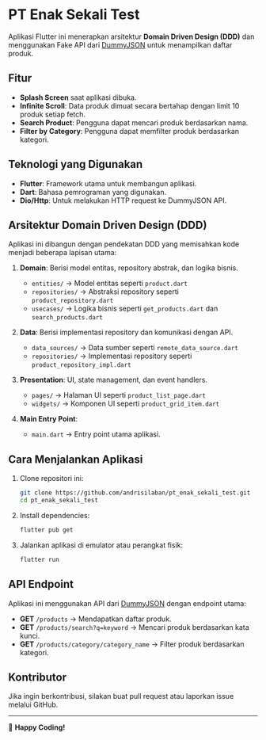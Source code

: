 # PT Enak Sekali Test

Aplikasi Flutter ini menerapkan arsitektur **Domain Driven Design (DDD)** dan menggunakan Fake API dari [DummyJSON](https://dummyjson.com/products) untuk menampilkan daftar produk.

## Fitur

- **Splash Screen** saat aplikasi dibuka.
- **Infinite Scroll**: Data produk dimuat secara bertahap dengan limit 10 produk setiap fetch.
- **Search Product**: Pengguna dapat mencari produk berdasarkan nama.
- **Filter by Category**: Pengguna dapat memfilter produk berdasarkan kategori.

## Teknologi yang Digunakan

- **Flutter**: Framework utama untuk membangun aplikasi.
- **Dart**: Bahasa pemrograman yang digunakan.
- **Dio/Http**: Untuk melakukan HTTP request ke DummyJSON API.

## Arsitektur Domain Driven Design (DDD)

Aplikasi ini dibangun dengan pendekatan DDD yang memisahkan kode menjadi beberapa lapisan utama:

1. **Domain**: Berisi model entitas, repository abstrak, dan logika bisnis.
   - `entities/` → Model entitas seperti `product.dart`
   - `repositories/` → Abstraksi repository seperti `product_repository.dart`
   - `usecases/` → Logika bisnis seperti `get_products.dart` dan `search_products.dart`

2. **Data**: Berisi implementasi repository dan komunikasi dengan API.
   - `data_sources/` → Data sumber seperti `remote_data_source.dart`
   - `repositories/` → Implementasi repository seperti `product_repository_impl.dart`

3. **Presentation**: UI, state management, dan event handlers.
   - `pages/` → Halaman UI seperti `product_list_page.dart`
   - `widgets/` → Komponen UI seperti `product_grid_item.dart`

4. **Main Entry Point**:
   - `main.dart` → Entry point utama aplikasi.

## Cara Menjalankan Aplikasi

1. Clone repositori ini:
   ```sh
   git clone https://github.com/andrisilaban/pt_enak_sekali_test.git
   cd pt_enak_sekali_test
   ```
2. Install dependencies:
   ```sh
   flutter pub get
   ```
3. Jalankan aplikasi di emulator atau perangkat fisik:
   ```sh
   flutter run
   ```

## API Endpoint

Aplikasi ini menggunakan API dari [DummyJSON](https://dummyjson.com/products) dengan endpoint utama:

- **GET** `/products` → Mendapatkan daftar produk.
- **GET** `/products/search?q=keyword` → Mencari produk berdasarkan kata kunci.
- **GET** `/products/category/category_name` → Filter produk berdasarkan kategori.

## Kontributor

Jika ingin berkontribusi, silakan buat pull request atau laporkan issue melalui GitHub.

---

🚀 **Happy Coding!**

